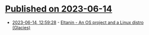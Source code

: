 # [Published on 2023-06-14](index.md)

* [2023-06-14, 12:59:28](https://lobste.rs/s/xxxezb/eltanin_os_project_linux_distro_glacies) - [Eltanin - An OS project and a Linux distro (Glacies)](http://eltaninos.org/en/blog/2023-05-07-00)
